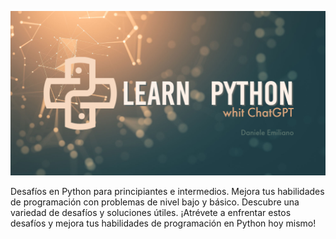 <p align="center">
  <img src="./src/Learn-python.png">
</p>


Desafíos en Python para principiantes e intermedios. Mejora tus habilidades de programación con problemas de nivel bajo y básico. Descubre una variedad de desafíos y soluciones útiles. ¡Atrévete a enfrentar estos desafíos y mejora tus habilidades de programación en Python hoy mismo!

